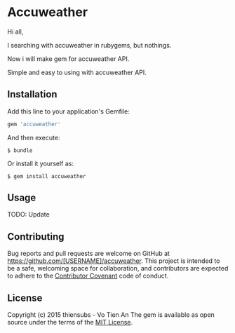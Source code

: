 # Accuweather

  Hi all,

  I searching with accuweather in rubygems, but nothings.

  Now i will make gem for accuweather API.

  Simple and easy to using with accuweather API.


## Installation

Add this line to your application's Gemfile:

```ruby
gem 'accuweather'
```

And then execute:

    $ bundle

Or install it yourself as:

    $ gem install accuweather

## Usage

TODO: Update


## Contributing

Bug reports and pull requests are welcome on GitHub at https://github.com/[USERNAME]/accuweather. This project is intended to be a safe, welcoming space for collaboration, and contributors are expected to adhere to the [Contributor Covenant](contributor-covenant.org) code of conduct.


## License
Copyright (c) 2015 thiensubs - Vo Tien An
The gem is available as open source under the terms of the [MIT License](http://opensource.org/licenses/MIT).

